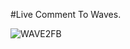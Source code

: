 #Live Comment To Waves.

![WAVE2FB](https://user-images.githubusercontent.com/41491633/162582124-10abe24a-7f26-465a-9b05-fced4218047b.png)
